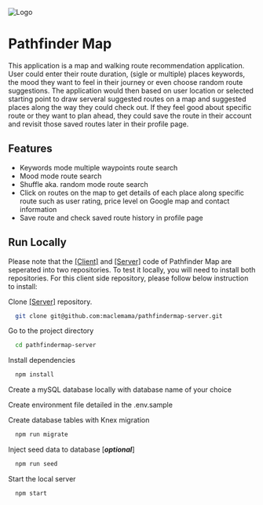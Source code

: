 
![Logo](https://lh3.googleusercontent.com/u/0/drive-viewer/AITFw-ydJTF4mpgDjo0ijkSP7Rghjt_fHt-fDCefpg49fMCRnUVkuGG7BQLjgbK2vrZ36jbpzUtYRP94AYIufe474moAMDjaVQ=w898-h3164)


# Pathfinder Map

This application is a map and walking route recommendation application. User could enter their route duration, (sigle or multiple) places keywords, the mood they want to feel in their journey or even choose random route suggestions. The application would then based on user location or selected starting point to draw serveral suggested routes on a map and suggested places along the way they could check out. If they feel good about specific route or they want to plan ahead, they could save the route in their account and revisit those saved routes later in their profile page.


## Features

- Keywords mode multiple waypoints route search
- Mood mode route search
- Shuffle aka. random mode route search
- Click on routes on the map to get details of each place along specific route such as user rating, price level on Google map and contact information
- Save route and check saved route history in profile page
 


## Run Locally
Please note that the [[Client]](https://github.com/maclemama/pathfindermap) and [[Server]](https://github.com/maclemama/pathfindermap-server) code of Pathfinder Map are seperated into two repositories. To test it locally, you will need to install both repositories. For this client side repository, please follow below instruction to install:


Clone [[Server]](https://github.com/maclemama/pathfindermap-server) repository.

```bash
  git clone git@github.com:maclemama/pathfindermap-server.git
```

Go to the project directory

```bash
  cd pathfindermap-server
```

Install dependencies

```bash
  npm install
```

Create a mySQL database locally with database name of your choice

Create environment file detailed in the .env.sample

Create database tables with Knex migration

```bash
  npm run migrate
```

Inject seed data to database [***optional***]

```bash
  npm run seed
```

Start the local server

```bash
  npm start
```



